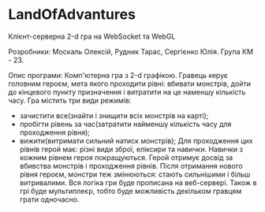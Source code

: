 LandOfAdvantures
================

Клієнт-серверна 2-d гра на WebSocket та WebGL

Розробники: Москаль Олексій, Рудник Тарас, Сергієнко Юлія. Група КМ - 23.

Опис програми: Комп'ютерна гра з 2-d графікою. Гравець керує головним героєм, мета якого проходити рівні: вбивати монстрів,
дойти до кінцевого пункту призначення і витратити на це наменшу кількість часу. Гра містить три види режимів:
- зачистити все(знайти і знищити всіх монстрів на карті);
- пробігти рівень за час(затратити найменшу кількість часу для проходження рівня);
- вижити(витримати сильний натиск монстрів);
Для проходження цих рівнів герой має: різні види зброї, еліксири та навички. Навички з кожним рівнем героя покращуються. 
Герой отримує досвід за вбивства монстрів і проходження рівнів. Після отримання нового рівня героєм, монстри теж змінюються: 
стають сильнішими і більш витривалими.
Вся логіка гри буде прописана на веб-сервері.
Також в грі буде мультиплеєр, тобто буде можливість декільком гравцям грати одночасно.


